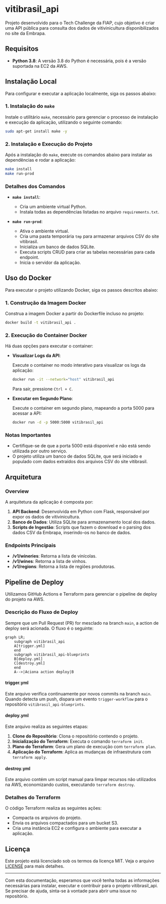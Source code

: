 # vitibrasil_api
Projeto desenvolvido para o Tech Challenge da FIAP, cujo objetivo é criar uma API pública para consulta dos dados de vitivinicultura disponibilizados no site da Embrapa.

## Requisitos

- **Python 3.8**: A versão 3.8 do Python é necessária, pois é a versão suportada na EC2 da AWS.

## Instalação Local

Para configurar e executar a aplicação localmente, siga os passos abaixo:

### 1. Instalação do `make`

Instale o utilitário `make`, necessário para gerenciar o processo de instalação e execução da aplicação, utilizando o seguinte comando:

```bash
sudo apt-get install make -y
```

### 2. Instalação e Execução do Projeto

Após a instalação do `make`, execute os comandos abaixo para instalar as dependências e rodar a aplicação:

```bash
make install
make run-prod
```

### Detalhes dos Comandos

- **`make install`**: 
  - Cria um ambiente virtual Python.
  - Instala todas as dependências listadas no arquivo `requirements.txt`.

- **`make run-prod`**: 
  - Ativa o ambiente virtual.
  - Cria uma pasta temporária `tmp` para armazenar arquivos CSV do site vitibrasil.
  - Inicializa um banco de dados SQLite.
  - Executa scripts CRUD para criar as tabelas necessárias para cada endpoint.
  - Inicia o servidor da aplicação.

## Uso do Docker

Para executar o projeto utilizando Docker, siga os passos descritos abaixo:

### 1. Construção da Imagem Docker

Construa a imagem Docker a partir do Dockerfile incluso no projeto:

```bash
docker build -t vitibrasil_api .
```

### 2. Execução do Container Docker

Há duas opções para executar o container:

- **Visualizar Logs da API**:

    Execute o container no modo interativo para visualizar os logs da aplicação:
    ```bash
    docker run -it --network="host" vitibrasil_api
    ```
    Para sair, pressione `Ctrl + C`.

- **Executar em Segundo Plano**:

    Execute o container em segundo plano, mapeando a porta 5000 para acessar a API:
    ```bash
    docker run -d -p 5000:5000 vitibrasil_api
    ```

### Notas Importantes

- Certifique-se de que a porta 5000 está disponível e não está sendo utilizada por outro serviço.
- O projeto utiliza um banco de dados SQLite, que será iniciado e populado com dados extraídos dos arquivos CSV do site vitibrasil.

## Arquitetura

### Overview

A arquitetura da aplicação é composta por:

1. **API Backend**: Desenvolvida em Python com Flask, responsável por expor os dados de vitivinicultura.
2. **Banco de Dados**: Utiliza SQLite para armazenamento local dos dados.
3. **Scripts de Ingestão**: Scripts que fazem o download e o parsing dos dados CSV da Embrapa, inserindo-os no banco de dados.

### Endpoints Principais

- **/v1/wineries**: Retorna a lista de vinícolas.
- **/v1/wines**: Retorna a lista de vinhos.
- **/v1/regions**: Retorna a lista de regiões produtoras.

## Pipeline de Deploy

Utilizamos GitHub Actions e Terraform para gerenciar o pipeline de deploy do projeto na AWS.

### Descrição do Fluxo de Deploy

Sempre que um Pull Request (PR) for mesclado na branch `main`, a action de deploy será acionada. O fluxo é o seguinte:

```mermaid
graph LR;
    subgraph vitibrasil_api
    A[trigger.yml]
    end
    subgraph vitibrasil_api-blueprints
    B[deploy.yml]
    C[destroy.yml]
    end
    A-->|Aciona action deploy|B
```

#### trigger.yml

Este arquivo verifica continuamente por novos commits na branch `main`. Quando detecta um push, dispara um evento `trigger-workflow` para o repositório `vitibrasil_api-blueprints`.

#### deploy.yml

Este arquivo realiza as seguintes etapas:

1. **Clone do Repositório**: Clona o repositório contendo o projeto.
2. **Inicialização do Terraform**: Executa o comando `terraform init`.
3. **Plano do Terraform**: Gera um plano de execução com `terraform plan`.
4. **Aplicação do Terraform**: Aplica as mudanças de infraestrutura com `terraform apply`.

#### destroy.yml

Este arquivo contém um script manual para limpar recursos não utilizados na AWS, economizando custos, executando `terraform destroy`.

### Detalhes do Terraform

O código Terraform realiza as seguintes ações:

- Compacta os arquivos do projeto.
- Envia os arquivos compactados para um bucket S3.
- Cria uma instância EC2 e configura o ambiente para executar a aplicação.

## Licença

Este projeto está licenciado sob os termos da licença MIT. Veja o arquivo [LICENSE](LICENSE) para mais detalhes.

---

Com esta documentação, esperamos que você tenha todas as informações necessárias para instalar, executar e contribuir para o projeto vitibrasil_api. Se precisar de ajuda, sinta-se à vontade para abrir uma issue no repositório.